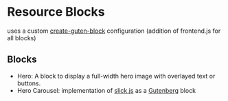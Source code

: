 # Resource Blocks

uses a custom [create-guten-block](https://github.com/ahmadawais/create-guten-block) configuration (addition of frontend.js for all blocks)

## Blocks

- Hero: A block to display a full-width hero image with overlayed text or buttons.
- Hero Carousel: implementation of [slick.js](https://github.com/kenwheeler/slick/) as a [Gutenberg](https://github.com/WordPress/gutenberg) block
